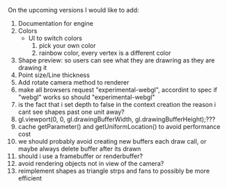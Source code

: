 On the upcoming versions I would like to add:
1. Documentation for engine
2. Colors
    * UI to switch colors
        1. pick your own color
        2. rainbow color, every vertex is a different color
3. Shape preview: so users can see what they are drawring as they are drawing it
4. Point size/Line thickness
5. Add rotate camera method to renderer
6. make all browsers request "experimental-webgl", accordint to spec if "webgl" works so should "experimental-webgl"
7. is the fact that i set depth to false in the context creation the reason i cant see shapes past one unit away?
8. gl.viewport(0, 0, gl.drawingBufferWidth, gl.drawingBufferHeight);???
9. cache getParameter() and getUniformLocation() to avoid performance cost
10. we should probably avoid creating new buffers each draw call, or maybe always delete buffer after its drawn
11. should i use a framebuffer or renderbuffer?
12. avoid rendering objects not in view of the camera?
13. reimplement shapes as triangle strps and fans to possibly be more efficient

